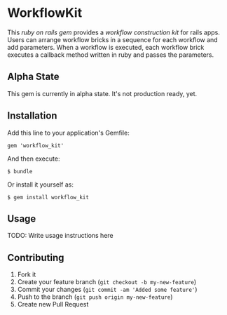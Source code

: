 # WorkflowKit

This *ruby on rails gem* provides a *workflow construction kit* for rails apps. Users can arrange workflow bricks in a sequence for each workflow and add parameters. When a workflow is executed, each workflow brick executes a callback method written in ruby and passes the parameters.

## Alpha State

This gem is currently in alpha state. It's not production ready, yet.

## Installation

Add this line to your application's Gemfile:

    gem 'workflow_kit'

And then execute:

    $ bundle

Or install it yourself as:

    $ gem install workflow_kit

## Usage

TODO: Write usage instructions here

## Contributing

1. Fork it
2. Create your feature branch (`git checkout -b my-new-feature`)
3. Commit your changes (`git commit -am 'Added some feature'`)
4. Push to the branch (`git push origin my-new-feature`)
5. Create new Pull Request
